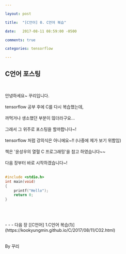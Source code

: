 ```yaml
---

layout: post

title:  "[C언어] 0. C언어 복습"

date:   2017-08-11 08:59:00 -0500

comments: true

categories: tensorflow

---
```


## C언어 포스팅
<br>

안녕하세요~ 꾸리입니다.
<br>
<br>
tensorflow 공부 후에 C를 다시 복습했는데, 
<br>
<br>
까먹거나 생소했던 부분이 많더라구요...
<br>
<br>
그래서 그 위주로 포스팅을 할까합니다~! 
<br>
<br>
tensorflow 처럼 강의식은 아니에요~!! (나중에 제가 보기 위함임)
<br>
<br>
책은 '윤성우의 열혈 C 프로그래밍'을 참고 하였습니다~~
<br>
<br>
다음 장부터 바로 시작하겠습니다~!
<br>
<br>
``` C++
#include <stdio.h>
int main(void)
{
	printf("Hello");
    return 0;
}
```
<br>
<br>
<br>
- - -
다음 장 [[C언어] 1.C언어 복습(1)](https://kookyungmin.github.io/C/2017/08/11/C02.html)
<br>
<br>
<br>
By 꾸리
